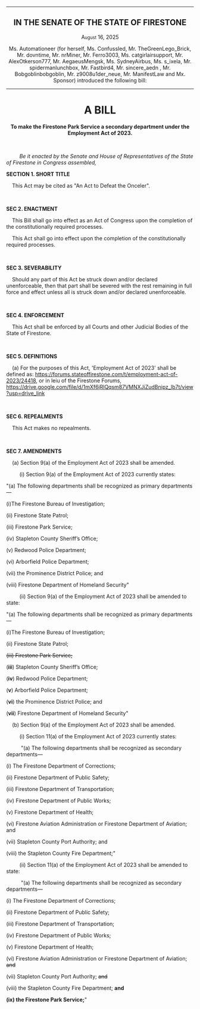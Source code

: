 <div align="center">


---


<h2>IN THE SENATE OF THE STATE OF FIRESTONE</h2>


<p>A<small>ugust</small> 16, 2025</p>


Ms. Automationeer (for herself, Ms. ConfussIed, Mr. TheGreenLego_Brick, Mr. dovntime, Mr. nrMiner, Mr. Ferro3003, Ms. catgirlairsupport, Mr. AlexOtkerson777, Mr. AegaeusMengsk, Ms. SydneyAirbus, Ms. s_ixela, Mr. spidermanIunchbox, Mr. Fastbird4, Mr. sincere_aedn
, Mr. Bobgoblinbobgoblin, Mr. z9008u1der_neue, Mr. ManifestLaw and Mx. Sponsor) introduced the following bill:


---


<h1><b>A BILL</b></h1>


**To make the Firestone Park Service a secondary department under the Employment Act of 2023.**


</div>


<br/>


&nbsp;&nbsp;&nbsp;&nbsp;&nbsp;&nbsp;&nbsp;&nbsp; *Be it enacted by the Senate and House of Representatives of the State of Firestone in Congress assembled,*


**SECTION 1. SHORT TITLE**


&nbsp;&nbsp;&nbsp; This Act may be cited as "An Act to Defeat the Onceler".


<br/>


**SEC 2. ENACTMENT**


&nbsp;&nbsp;&nbsp; This Bill shall go into effect as an Act of Congress upon the completion of the constitutionally required processes.


&nbsp;&nbsp;&nbsp; This Act shall go into effect upon the completion of the constitutionally required processes.


<br/>


**SEC 3. SEVERABILITY**


&nbsp;&nbsp;&nbsp; Should any part of this Act be struck down and/or declared unenforceable, then that part shall be severed with the rest remaining in full force and effect unless all is struck down and/or declared unenforceable.


<br/>


**SEC 4. ENFORCEMENT**


&nbsp;&nbsp;&nbsp; This Act shall be enforced by all Courts and other Judicial Bodies of the State of Firestone.


<br/>


**SEC 5. DEFINITIONS**


&nbsp;&nbsp;&nbsp; (a) For the purposes of this Act, 'Employment Act of 2023' shall be defined as: https://forums.stateoffirestone.com/t/employment-act-of-2023/24418, or in leiu of the Firestone Forums, https://drive.google.com/file/d/1mXf6jRlQqsm87VMNXJiZudBnipz_lb7t/view?usp=drive_link


<br/>


**SEC 6. REPEALMENTS**


&nbsp;&nbsp;&nbsp; This Act makes no repealments.


<br/>


**SEC 7. AMENDMENTS**


&nbsp;&nbsp;&nbsp; (a) Section 9(a) of the Employment Act of 2023 shall be amended.


&nbsp;&nbsp;&nbsp;&nbsp;&nbsp;&nbsp;&nbsp;&nbsp; (i) Section 9(a) of the Employment Act of 2023 currently states: 


"(a) The following departments shall be recognized as primary departments—
  
  (i)The Firestone Bureau of Investigation;
  
  (ii) Firestone State Patrol;
  
  (iii) Firestone Park Service;
  
  (iv) Stapleton County Sheriff’s Office;
  
  (v) Redwood Police Department;
  
  (vi) Arborfield Police Department;
  
  (vii) the Prominence District Police; and
  
  (viii) Firestone Department of Homeland Security"


&nbsp;&nbsp;&nbsp;&nbsp;&nbsp;&nbsp;&nbsp;&nbsp; (ii) Section 9(a) of the Employment Act of 2023 shall be amended to state: 

"(a) The following departments shall be recognized as primary departments—
  
  (i)The Firestone Bureau of Investigation;
  
  (ii) Firestone State Patrol;
  
  ~~(iii) Firestone Park Service;~~
  
  (**iii**) Stapleton County Sheriff’s Office;
  
  (**iv**) Redwood Police Department;
  
  (**v**) Arborfield Police Department;
  
  (**vi**) the Prominence District Police; and
  
  (**vii**) Firestone Department of Homeland Security"


&nbsp;&nbsp;&nbsp; (b) Section 9(a) of the Employment Act of 2023 shall be amended.


&nbsp;&nbsp;&nbsp;&nbsp;&nbsp;&nbsp;&nbsp;&nbsp; (i) Section 11(a) of the Employment Act of 2023 currently states: 


&nbsp;&nbsp;&nbsp;&nbsp;&nbsp;&nbsp;&nbsp;&nbsp;&nbsp;&nbsp;"(a) The following departments shall be recognized as secondary departments—
  
  (i) The Firestone Department of Corrections;
  
  (ii) Firestone Department of Public Safety;
  
  (iii) Firestone Department of Transportation;
  
  (iv) Firestone Department of Public Works;
  
  (v) Firestone Department of Health;
  
  (vi) Firestone Aviation Administration or Firestone Department of Aviation; and
  
  (vii) Stapleton County Port Authority; and
  
  (viii) the Stapleton County Fire Department;"


&nbsp;&nbsp;&nbsp;&nbsp;&nbsp;&nbsp;&nbsp;&nbsp; (ii) Section 11(a) of the Employment Act of 2023 shall be amended to state: 

&nbsp;&nbsp;&nbsp;&nbsp;&nbsp;&nbsp;&nbsp;&nbsp;&nbsp;&nbsp;"(a) The following departments shall be recognized as secondary departments—
  
  (i) The Firestone Department of Corrections;
  
  (ii) Firestone Department of Public Safety;
  
  (iii) Firestone Department of Transportation;
  
  (iv) Firestone Department of Public Works;
  
  (v) Firestone Department of Health;
  
  (vi) Firestone Aviation Administration or Firestone Department of Aviation; ~~and~~
  
  (vii) Stapleton County Port Authority; ~~and~~
  
  (viii) the Stapleton County Fire Department; **and**
  
  **(ix) the Firestone Park Service;**"

<br/>

